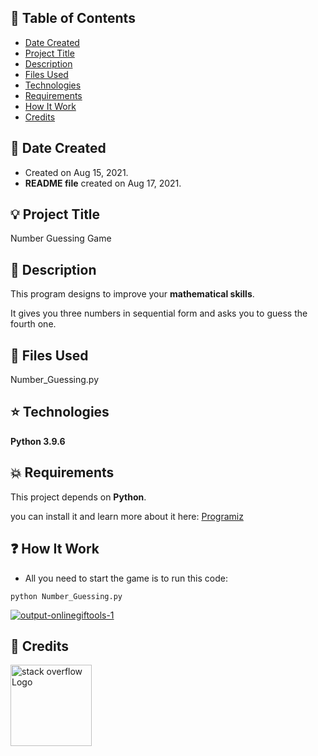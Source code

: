 ## :page_facing_up: Table of Contents
* [Date Created](#date-created)
* [Project Title](#project-title)
* [Description](#description)
* [Files Used](#files-used)
* [Technologies](#technologies)
* [Requirements](#requierements)
* [How It Work](#how_it_work)
* [Credits](#credits)

## :date: Date Created <a name="date-created"></a>
- Created on Aug 15, 2021.
- **README file** created on Aug 17, 2021.

## :bulb: Project Title <a name="project-title"></a>
Number Guessing Game

## :memo: Description <a name="description"></a>
This program designs to improve your **mathematical skills**.

It gives you three numbers in sequential form and asks you to guess the fourth one.

## :file_folder: Files Used <a name="files-used"></a>
Number_Guessing.py

## :star: Technologies <a name="technologies"></a>
**Python 3.9.6**

## :boom: Requirements <a name="requirements"></a>
This project depends on **Python**.

you can install it and learn more about it here: <a href="https://www.programiz.com/python-programming/first-program" alt="Programiz">Programiz</a>

## :question: How It Work <a name="how_it_work"></a>
- All you need to start the game is to run this code:

`python Number_Guessing.py`

<a href="https://ibb.co/7Sm4HJz"><img src="https://i.ibb.co/tHrXSMh/output-onlinegiftools-1.gif" alt="output-onlinegiftools-1" border="0"></a>  

## :diamond_shape_with_a_dot_inside: Credits <a name="credits"></a>
<a href="https://stackoverflow.com/">
<img src="https://jessehouwing.net/content/images/size/w2000/2018/07/stackoverflow-1.png" alt="stack overflow Logo" title="stack overflow" width="130">
</a>
